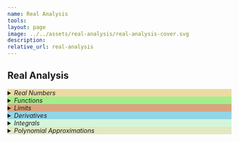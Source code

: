 ```yaml
---
name: Real Analysis 
tools:
layout: page
image: ../../assets/real-analysis/real-analysis-cover.svg
description:
relative_url: real-analysis 
---
```


## Real Analysis 
<details closed style='background-color:#edd9a3'><summary markdown="span" class="notriangle"><em>Real Numbers</em></summary></details>
<details closed style='background-color:#A1EF8B'><summary markdown="span" class="notriangle"><em>Functions</em></summary></details>
<details closed style='background-color:#D8A47F'><summary markdown="span" class="notriangle"><em>Limits</em></summary></details>
<details closed style='background-color:#92D5E6'><summary markdown="span" class="notriangle"><em>Derivatives</em></summary></details>
<details closed style='background-color:#D3F6DB'><summary markdown="span" class="notriangle"><em>Integrals</em></summary></details>
<details closed style='background-color:#e2e8c0'><summary markdown="span" class="notriangle"><em>Polynomial Approximations</em></summary></details>
<br>

